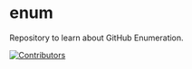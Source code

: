 # enum
Repository to learn about GitHub Enumeration.

















































[![Contributors](https://img.shields.io/badge/Contributors-3-brightgreen)](https://github.com/EurydiceCorp/enum/graphs/contributors)
